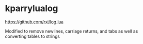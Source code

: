 # kparrylualog

https://github.com/rxi/log.lua

Modified to remove newlines, carriage returns, and tabs as well as converting tables to strings
